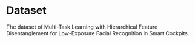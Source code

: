 # Dataset
The dataset of Multi-Task Learning with Hierarchical Feature Disentanglement for Low-Exposure Facial Recognition in Smart Cockpits.
